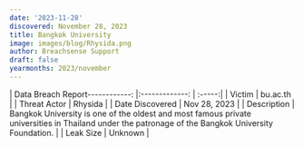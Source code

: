 ```yaml
---
date: '2023-11-28'
discovered: November 28, 2023
title: Bangkok University
image: images/blog/Rhysida.png
author: Breachsense Support
draft: false
yearmonths: 2023/november
---
```


| Data Breach Report------------:     |:-------------:    | :-----:|
| Victim      | bu.ac.th      | 
| Threat Actor      | Rhysida      | 
| Date Discovered      | Nov 28, 2023      | 
| Description      | Bangkok University is one of the oldest and most famous private universities in Thailand under the patronage of the Bangkok University Foundation.      | 
| Leak Size      | Unknown      | 

